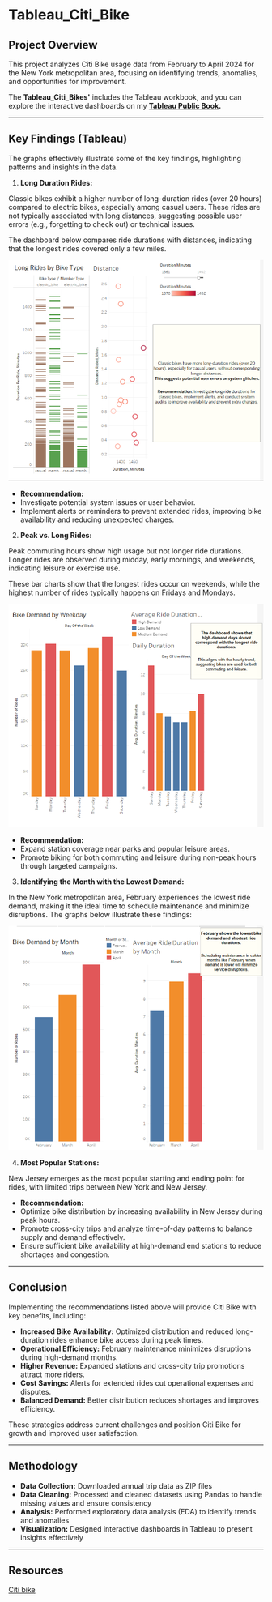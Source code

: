 # Tableau_Citi_Bike

## Project Overview

This project analyzes Citi Bike usage data from February to April 2024 for the New York metropolitan area, focusing on identifying trends, anomalies, and opportunities for improvement.

The **Tableau_Citi_Bikes'** includes the Tableau workbook, and you can explore the interactive dashboards on my **[Tableau Public Book](https://public.tableau.com/app/profile/sabrina.linden/viz/Book4_17254336170670/MainStory?publish=yes).**
___

## Key Findings (Tableau)
The graphs effectively illustrate some of the key findings, highlighting patterns and insights in the data.

1. **Long Duration Rides:** 
<p> Classic bikes exhibit a higher number of long-duration rides (over 20 hours) compared to electric bikes, especially among casual users. These rides are not typically associated with long distances, suggesting possible user errors (e.g., forgetting to check out) or technical issues.
<p>The dashboard below compares ride durations with distances, indicating that the longest rides covered only a few miles.

![Long Ride Anomalies](https://github.com/LegallyNotBlonde/Tableau_Citi_Bike/blob/main/Images/Long%20Ride%20Anomalies.png) 

* **Recommendation:** 
* Investigate potential system issues or user behavior. 
* Implement alerts or reminders to prevent extended rides, improving bike availability and reducing unexpected charges.


2. **Peak vs. Long Rides:** 
<p> Peak commuting hours show high usage but not longer ride durations. Longer rides are observed during midday, early mornings, and weekends, indicating leisure or exercise use.

<p> These bar charts show that the longest rides occur on weekends, while the highest number of rides typically happens on Fridays and Mondays.

![Bike Demand By Weekday](https://github.com/LegallyNotBlonde/Tableau_Citi_Bike/blob/main/Images/Bike%20deman%20By%20Weekday.png) 

* **Recommendation:** 
* Expand station coverage near parks and popular leisure areas.
* Promote biking for both commuting and leisure during non-peak hours through targeted campaigns.


3. **Identifying the Month with the Lowest Demand:** 
<p> In the New York metropolitan area, February experiences the lowest ride demand, making it the ideal time to schedule maintenance and minimize disruptions.
The graphs below illustrate these findings:

![Bike demand By Month](https://github.com/LegallyNotBlonde/Tableau_Citi_Bike/blob/main/Images/Bike%20Demand%20By%20Month.png) 

4. **Most Popular Stations:** 
<p> New Jersey emerges as the most popular starting and ending point for rides, with limited trips between New York and New Jersey.

* **Recommendation:**  
* Optimize bike distribution by increasing availability in New Jersey during peak hours.
* Promote cross-city trips and analyze time-of-day patterns to balance supply and demand effectively.
* Ensure sufficient bike availability at high-demand end stations to reduce shortages and congestion.
___

## **Conclusion** 

<p> Implementing the recommendations listed above will provide Citi Bike with key benefits, including:

* **Increased Bike Availability:** Optimized distribution and reduced long-duration rides enhance bike access during peak times.
* **Operational Efficiency:** February maintenance minimizes disruptions during high-demand months.
* **Higher Revenue:** Expanded stations and cross-city trip promotions attract more riders.
* **Cost Savings:** Alerts for extended rides cut operational expenses and disputes.
* **Balanced Demand:** Better distribution reduces shortages and improves efficiency.

<p> These strategies address current challenges and position Citi Bike for growth and improved user satisfaction.

___

## Methodology
* **Data Collection:** Downloaded annual trip data as ZIP files
* **Data Cleaning:** Processed and cleaned datasets using Pandas to handle missing values and ensure consistency
* **Analysis:** Performed exploratory data analysis (EDA) to identify trends and anomalies
* **Visualization:** Designed interactive dashboards in Tableau to present insights effectively
___

## Resources
[Citi bike](https://citibikenyc.com/system-data)